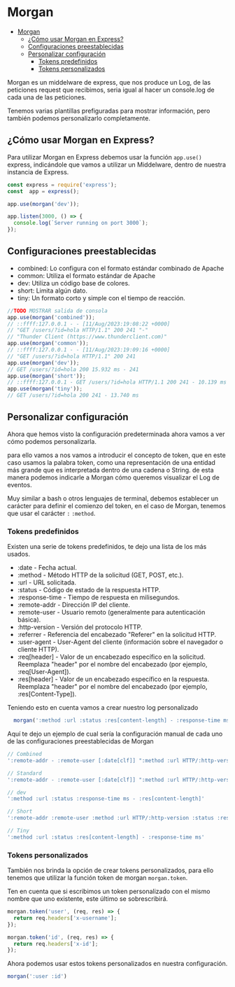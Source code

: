 # Morgan

- [Morgan](#morgan)
  - [¿Cómo usar Morgan en Express?](#cómo-usar-morgan-en-express)
  - [Configuraciones preestablecidas](#configuraciones-preestablecidas)
  - [Personalizar configuración](#personalizar-configuración)
    - [Tokens predefinidos](#tokens-predefinidos)
    - [Tokens personalizados](#tokens-personalizados)

Morgan es un middelware de express, que nos produce un Log, de las peticiones request
que recibimos, seria igual al hacer un console.log de cada una de las peticiones.

Tenemos varias plantillas prefiguradas para mostrar información, pero también
podemos personalizarlo completamente.

## ¿Cómo usar Morgan en Express?

Para utilizar Morgan en Express debemos usar la función ``app.use()``
express, indicándole que vamos a utilizar un Middelware, dentro de nuestra instancia de Express.

```js
const express = require('express');
const  app = express();

app.use(morgan('dev'));

app.listen(3000, () => {
  console.log(`Server running on port 3000`);
});

```

## Configuraciones preestablecidas

- combined: Lo configura con el formato estándar combinado de Apache
- common: Utiliza el formato estándar de Apache
- dev: Utiliza un código base de colores.
- short: Limita algún dato.
- tiny: Un formato corto y simple con el tiempo de reacción.

```js
//TODO MOSTRAR salida de consola
app.use(morgan('combined')); 
// ::ffff:127.0.0.1 - - [11/Aug/2023:19:08:22 +0000] 
// "GET /users/?id=hola HTTP/1.1" 200 241 "-"
// "Thunder Client (https://www.thunderclient.com)"
app.use(morgan('common'));
// ::ffff:127.0.0.1 - - [11/Aug/2023:19:09:16 +0000] 
// "GET /users/?id=hola HTTP/1.1" 200 241
app.use(morgan('dev'));
// GET /users/?id=hola 200 15.932 ms - 241
app.use(morgan('short'));
// ::ffff:127.0.0.1 - GET /users/?id=hola HTTP/1.1 200 241 - 10.139 ms
app.use(morgan('tiny'));
// GET /users/?id=hola 200 241 - 13.740 ms
```

## Personalizar configuración

Ahora que hemos visto la configuración predeterminada ahora vamos
a ver cómo podemos personalizarla.

para ello vamos a nos vamos a introducir el concepto de token,
que en este caso usamos la palabra token, como una representación de una entidad más grande que es interpretada dentro de una cadena o String. de esta manera podemos indicarle a Morgan
cómo queremos visualizar el Log de eventos.

Muy similar a bash o otros lenguajes de terminal, debemos establecer un carácter para definir el comienzo del token, en el caso de Morgan, tenemos que usar el carácter `:` `:method`.

### Tokens predefinidos

Existen una serie de tokens predefinidos, te dejo una lista de los más usados.

- :date - Fecha actual.
- :method - Método HTTP de la solicitud (GET, POST, etc.).
- :url - URL solicitada.
- :status - Código de estado de la respuesta HTTP.
- :response-time - Tiempo de respuesta en milisegundos.
- :remote-addr - Dirección IP del cliente.
- :remote-user - Usuario remoto (generalmente para autenticación básica).
- :http-version - Versión del protocolo HTTP.
- :referrer - Referencia del encabezado "Referer" en la solicitud HTTP.
- :user-agent - User-Agent del cliente (información sobre el navegador o cliente HTTP).
- :req[header] - Valor de un encabezado específico en la solicitud. Reemplaza "header" por el nombre del encabezado (por ejemplo, :req[User-Agent]).
- :res[header] - Valor de un encabezado específico en la respuesta. Reemplaza "header" por el nombre del encabezado (por ejemplo, :res[Content-Type]).

Teniendo esto en cuenta vamos a crear nuestro log personalizado

```js
  morgan(':method :url :status :res[content-length] - :response-time ms')
```

Aquí te dejo un ejemplo de cual sería la configuración manual
de cada uno de las configuraciones preestablecidas de Morgan

```js
// Combined
':remote-addr - :remote-user [:date[clf]] ":method :url HTTP/:http-version" :status :res[content-length] ":referrer" ":user-agent"'

// Standard
':remote-addr - :remote-user [:date[clf]] ":method :url HTTP/:http-version" :status :res[content-length'

// dev
':method :url :status :response-time ms - :res[content-length]'

// Short
':remote-addr :remote-user :method :url HTTP/:http-version :status :res[content-length] - :response-time ms'

// Tiny
':method :url :status :res[content-length] - :response-time ms'
```

### Tokens personalizados

También nos brinda la opción de crear tokens personalizados, para ello tenemos que utilizar
la función token de morgan `morgan.token`.

Ten en cuenta que si escribimos  un token personalizado con el mismo nombre
que uno existente, este último se sobrescribirá.

```js
morgan.token('user', (req, res) => {
  return req.headers['x-username']; 
});

morgan.token('id', (req, res) => {
  return req.headers['x-id']; 
});
```

Ahora podemos usar estos tokens personalizados en nuestra configuración.

```js
morgan(':user :id')
```

